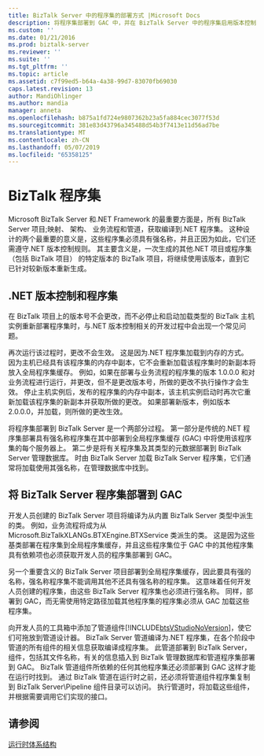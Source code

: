 ```yaml
---
title: BizTalk Server 中的程序集的部署方式 |Microsoft Docs
description: 将程序集部署到 GAC 中，并在 BizTalk Server 中的程序集启用版本控制
ms.custom: ''
ms.date: 01/21/2016
ms.prod: biztalk-server
ms.reviewer: ''
ms.suite: ''
ms.tgt_pltfrm: ''
ms.topic: article
ms.assetid: c7f99ed5-b64a-4a38-99d7-83070fb69030
caps.latest.revision: 13
author: MandiOhlinger
ms.author: mandia
manager: anneta
ms.openlocfilehash: b875a1fd724e9807362b23a5fa884cec3077f53d
ms.sourcegitcommit: 381e83d43796a345488d54b3f7413e11d56ad7be
ms.translationtype: MT
ms.contentlocale: zh-CN
ms.lasthandoff: 05/07/2019
ms.locfileid: "65358125"
---
```

# <a name="biztalk-assemblies"></a>BizTalk 程序集
Microsoft BizTalk Server 和.NET Framework 的最重要方面是，所有 BizTalk Server 项目;映射、 架构、 业务流程和管道，获取编译到.NET 程序集。 这种设计的两个最重要的意义是，这些程序集必须具有强名称，并且正因为如此，它们还需遵守.NET 版本控制规则。 其主要含义是，一次生成的其他.NET 项目或程序集 （包括 BizTalk 项目） 的特定版本的 BizTalk 项目，将继续使用该版本，直到它已针对较新版本重新生成。  
  
## <a name="net-versioning-and-assemblies"></a>.NET 版本控制和程序集  
 在 BizTalk 项目上的版本号不会更改，而不必停止和启动加载类型的 BizTalk 主机实例重新部署程序集时，与.NET 版本控制相关的开发过程中会出现一个常见问题。  
  
 再次运行该过程时，更改不会生效。 这是因为.NET 程序集加载到内存的方式。 因为主机已经具有该程序集的内存中副本，它不会重新加载该程序集时的新副本将放入全局程序集缓存。 例如，如果在部署与业务流程的程序集的版本 1.0.0.0 和对业务流程进行运行，并更改，但不是更改版本号，所做的更改不执行操作才会生效。 停止主机实例后，发布的程序集的内存中副本，该主机实例启动时再次它重新加载该程序集的新副本并获取所做的更改。 如果部署新版本，例如版本 2.0.0.0，并加载，则所做的更改生效。  
  
 将程序集部署到 BizTalk Server 是一个两部分过程。 第一部分是传统的.NET 程序集部署具有强名称程序集在其中部署到全局程序集缓存 (GAC) 中将使用该程序集的每个服务器上。 第二步是将有关程序集及其类型的元数据部署到 BizTalk Server 管理数据库。 时由 BizTalk Server 加载 BizTalk Server 程序集，它们通常将加载使用其强名称，在管理数据库中找到。  
  
## <a name="deploying-biztalk-server-assemblies-to-the-gac"></a>将 BizTalk Server 程序集部署到 GAC  
 开发人员创建的 BizTalk Server 项目将编译为从内置 BizTalk Server 类型中派生的类。 例如，业务流程将成为从 Microsoft.BizTalkXLANGs.BTXEngine.BTXService 类派生的类。 这是因为这些基类部署在程序集到全局程序集缓存，并且这些程序集位于 GAC 中的其他程序集具有依赖项也必须获取开发人员的程序集部署到 GAC。  
  
 另一个重要含义的 BizTalk Server 项目部署到全局程序集缓存，因此要具有强的名称，强名称程序集不能调用其他不还具有强名称的程序集。 这意味着任何开发人员创建的程序集，由这些 BizTalk Server 程序集也必须进行强名称。 同样，部署到 GAC，而无需使用特定路径加载其他程序集的程序集必须从 GAC 加载这些程序集。  
  
 向开发人员的工具箱中添加了管道组件[!INCLUDE[btsVStudioNoVersion](../includes/btsvstudionoversion-md.md)]，使它们可拖放到管道设计器。 BizTalk Server 管道编译为.NET 程序集，在各个阶段中管道的所有组件的相关信息获取编译成程序集。 此管道部署到 BizTalk Server，组件，包括其文件名称，有关的信息插入到 BizTalk 管理数据库和管道程序集部署到 GAC。 BizTalk 管道组件所依赖的任何其他程序集还必须部署到 GAC 这样才能在运行时找到。 通过 BizTalk 管道在运行时之前，还必须将管道组件程序集复制到 BizTalk Server\Pipeline 组件目录可以访问。 执行管道时，将加载这些组件，并根据需要调用它们实现的接口。  
  
## <a name="see-also"></a>请参阅  
 [运行时体系结构](../core/runtime-architecture.md)